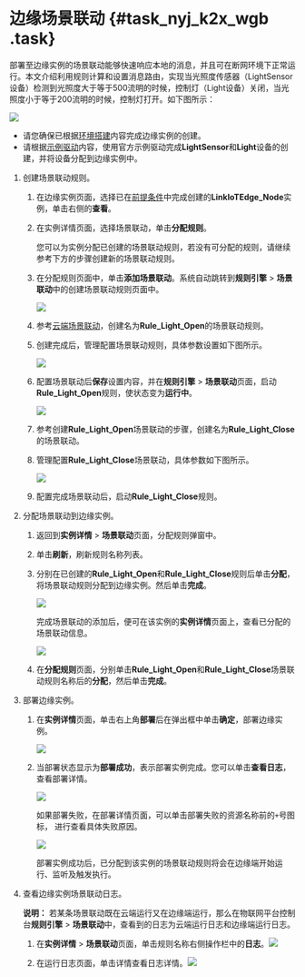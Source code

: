# 边缘场景联动 {#task_nyj_k2x_wgb .task}

部署至边缘实例的场景联动能够快速响应本地的消息，并且可在断网环境下正常运行。本文介绍利用规则计算和设置消息路由，实现当光照度传感器（LightSensor设备）检测到光照度大于等于500流明的时候，控制灯（Light设备）关闭，当光照度小于等于200流明的时候，控制灯打开。如下图所示：

![](http://static-aliyun-doc.oss-cn-hangzhou.aliyuncs.com/assets/img/130425/155263727539453_zh-CN.png)

-   请您确保已根据[环境搭建](cn.zh-CN/用户指南/环境搭建/创建网关.md#)内容完成边缘实例的创建。
-   请根据[示例驱动](cn.zh-CN/用户指南/设备接入/示例驱动.md#)内容，使用官方示例驱动完成**LightSensor**和**Light**设备的创建，并将设备分配到边缘实例中。

1.  创建场景联动规则。 
    1.  在边缘实例页面，选择已在[前提条件](#)中完成创建的**LinkIoTEdge\_Node**实例，单击右侧的**查看**。 
    2.  在实例详情页面，选择场景联动，单击**分配规则**。 

        您可以为实例分配已创建的场景联动规则，若没有可分配的规则，请继续参考下方的步骤创建新的场景联动规则。

    3.  在分配规则页面中，单击**添加场景联动**。系统自动跳转到**规则引擎** \> **场景联动**中的创建场景联动规则页面中。 

        ![](http://static-aliyun-doc.oss-cn-hangzhou.aliyuncs.com/assets/img/130425/155263727539880_zh-CN.png)

    4.  参考[云端场景联动](cn.zh-CN/用户指南/场景联动/云端场景联动.md#)，创建名为**Rule\_Light\_Open**的场景联动规则。 
    5.  创建完成后，管理配置场景联动规则，具体参数设置如下图所示。 

        ![](http://static-aliyun-doc.oss-cn-hangzhou.aliyuncs.com/assets/img/130425/155263727539456_zh-CN.png)

    6.  配置场景联动后**保存**设置内容，并在**规则引擎** \> **场景联动**页面，启动**Rule\_Light\_Open**规则，使状态变为**运行中**。 

        ![](http://static-aliyun-doc.oss-cn-hangzhou.aliyuncs.com/assets/img/130425/155263727539458_zh-CN.png)

    7.  参考创建**Rule\_Light\_Open**场景联动的步骤，创建名为**Rule\_Light\_Close**的场景联动。 
    8.  管理配置**Rule\_Light\_Close**场景联动，具体参数如下图所示。 

        ![](http://static-aliyun-doc.oss-cn-hangzhou.aliyuncs.com/assets/img/130425/155263727539457_zh-CN.png)

    9.  配置完成场景联动后，启动**Rule\_Light\_Close**规则。 
2.  分配场景联动到边缘实例。 
    1.  返回到**实例详情** \> **场景联动**页面，分配规则弹窗中。 
    2.  单击**刷新**，刷新规则名称列表。 
    3.  分别在已创建的**Rule\_Light\_Open**和**Rule\_Light\_Close**规则后单击**分配**，将场景联动规则分配到边缘实例。然后单击**完成**。 

        ![](http://static-aliyun-doc.oss-cn-hangzhou.aliyuncs.com/assets/img/130425/155263727539890_zh-CN.png)

        完成场景联动的添加后，便可在该实例的**实例详情**页面上，查看已分配的场景联动信息。

        ![](http://static-aliyun-doc.oss-cn-hangzhou.aliyuncs.com/assets/img/130425/155263727539459_zh-CN.png)

    4.  在**分配规则**页面，分别单击**Rule\_Light\_Open**和**Rule\_Light\_Close**场景联动规则名称后的**分配**，然后单击**完成**。 
3.  部署边缘实例。 
    1.  在**实例详情**页面，单击右上角**部署**后在弹出框中单击**确定**，部署边缘实例。 

        ![](http://static-aliyun-doc.oss-cn-hangzhou.aliyuncs.com/assets/img/130425/155263727540226_zh-CN.png)

    2.  当部署状态显示为**部署成功**，表示部署实例完成。您可以单击**查看日志**，查看部署详情。 

        ![](http://static-aliyun-doc.oss-cn-hangzhou.aliyuncs.com/assets/img/130425/155263727540227_zh-CN.png)

        如果部署失败，在部署详情页面，可以单击部署失败的资源名称前的`+`号图标， 进行查看具体失败原因。

        ![](http://static-aliyun-doc.oss-cn-hangzhou.aliyuncs.com/assets/img/130425/155263727540234_zh-CN.png)

        部署实例成功后，已分配到该实例的场景联动规则将会在边缘端开始运行、监听及触发执行。

4.  查看边缘实例场景联动日志。 

    **说明：** 若某条场景联动既在云端运行又在边缘端运行，那么在物联网平台控制台**规则引擎** \> **场景联动**中，查看到的日志为云端运行日志和边缘端运行日志。

    1.   在**实例详情** \> **场景联动**页面，单击规则名称右侧操作栏中的**日志**。![](http://static-aliyun-doc.oss-cn-hangzhou.aliyuncs.com/assets/img/130425/155263727540232_zh-CN.png)

 
    2.  在运行日志页面，单击详情查看日志详情。![](http://static-aliyun-doc.oss-cn-hangzhou.aliyuncs.com/assets/img/130425/155263727640233_zh-CN.png)

 

